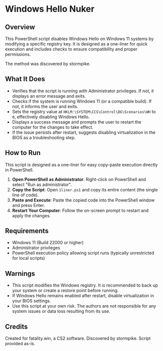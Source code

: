 # Windows Hello Nuker

## Overview

This PowerShell script disables Windows Hello on Windows 11 systems by modifying a specific registry key. It is designed as a one-liner for quick execution and includes checks to ensure compatibility and proper permissions.

The method was discovered by stormpike.

## What It Does

- Verifies that the script is running with Administrator privileges. If not, it displays an error message and exits.
- Checks if the system is running Windows 11 (or a compatible build). If not, it informs the user and exits.
- Sets the registry value at `HKLM:\SYSTEM\CCS\Control\DG\Scenarios\WH` to `0`, effectively disabling Windows Hello.
- Displays a success message and prompts the user to restart the computer for the changes to take effect.
- If the issue persists after restart, suggests disabling virtualization in the BIOS as a troubleshooting step.

## How to Run

This script is designed as a one-liner for easy copy-paste execution directly in PowerShell.

1. **Open PowerShell as Administrator**: Right-click on PowerShell and select "Run as administrator".
2. **Copy the Script**: Open `1liner.ps1` and copy its entire content (the single line of code).
3. **Paste and Execute**: Paste the copied code into the PowerShell window and press Enter.
4. **Restart Your Computer**: Follow the on-screen prompt to restart and apply the changes.

## Requirements

- Windows 11 (Build 22000 or higher)
- Administrator privileges
- PowerShell execution policy allowing script runs (typically unrestricted for local scripts)

## Warnings

- This script modifies the Windows registry. It is recommended to back up your system or create a restore point before running.
- If Windows Hello remains enabled after restart, disable virtualization in your BIOS settings.
- Use this script at your own risk. The authors are not responsible for any system issues or data loss resulting from its use.

## Credits

Created for fatality.win, a CS2 software. Discovered by stormpike. Script provided as-is.
